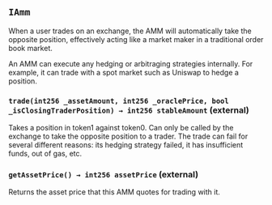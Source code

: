 ## `IAmm`

When a user trades on an exchange, the AMM will automatically take the opposite position, effectively
acting like a market maker in a traditional order book market.

An AMM can execute any hedging or arbitraging strategies internally. For example, it can trade with a spot market
such as Uniswap to hedge a position.




### `trade(int256 _assetAmount, int256 _oraclePrice, bool _isClosingTraderPosition) → int256 stableAmount` (external)

Takes a position in token1 against token0. Can only be called by the exchange to take the opposite
position to a trader. The trade can fail for several different reasons: its hedging strategy failed, it has
insufficient funds, out of gas, etc.





### `getAssetPrice() → int256 assetPrice` (external)

Returns the asset price that this AMM quotes for trading with it.







